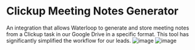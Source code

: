 # Clickup Meeting Notes Generator

An integration that allows Waterloop to generate and store meeting notes from a Clickup task in our Google Drive in a specific format.
This tool has significantly simplified the workflow for our leads.
![image](https://clickup.com/landing/images/for-se-page/clickup.png)
![image](https://user-images.githubusercontent.com/72288850/150366214-51284190-159a-4001-be8f-ad9c6b87139a.png)
